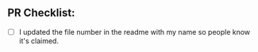 ## PR Checklist:

- [ ] I updated the file number in the readme with my name so people know it's claimed.
  
